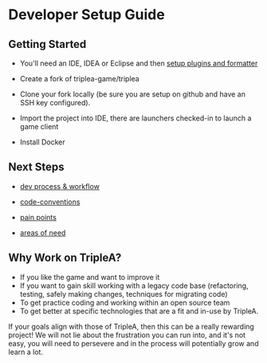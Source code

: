 # Developer Setup Guide

## Getting Started


* You'll need an IDE, IDEA or Eclipse and then [setup plugins and formatter](./ide-setup)

* Create a fork of triplea-game/triplea

* Clone your fork locally (be sure you are setup on github and 
  have an SSH key configured).
  
* Import the project into IDE, there are launchers checked-in to
  launch a game client
  
* Install Docker


## Next Steps

* [dev process & workflow](./dev-process)

* [code-conventions](./code-conventions)

* [pain points](./pain-points.md)

* [areas of need](./areas-of-need.md)
 
 
 ## Why Work on TripleA?
 
 * If you like the game and want to improve it
 * If you want to gain skill working with a legacy code base
  (refactoring, testing, safely making changes, techniques for migrating code)
 * To get practice coding and working within an open source team
 * To get better at specific technologies that are a fit and in-use by TripleA.
 
 If your goals align with those of TripleA, then this can be a really rewarding
 project! We will not lie about the frustration you can run into, and it's not
 easy, you will need to persevere and in the process will potentially grow and
 learn a lot.
